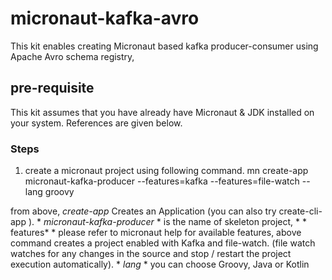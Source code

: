# micronaut-kafka-avro
This kit enables creating Micronaut based kafka producer-consumer using Apache Avro schema registry,


## pre-requisite
This kit assumes that you have already have Micronaut & JDK installed on your system. References are given below.

### Steps
1. create a micronaut project using following command. 
mn create-app micronaut-kafka-producer --features=kafka --features=file-watch --lang groovy

from above, *create-app* Creates an Application (you can also try create-cli-app ). * *micronaut-kafka-producer* * is the name of skeleton project, * * features* * please refer to micronaut help for available features, above command creates a project enabled with Kafka and file-watch. (file watch watches for any changes in the source and stop / restart the project execution automatically). * *lang* * you can choose Groovy, Java or Kotlin


